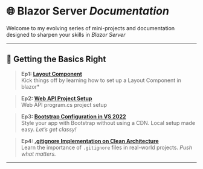 # 🌐 Blazor Server *Documentation*

Welcome to my evolving series of mini-projects and documentation designed to sharpen your skills in *Blazor Server*

---

## 📌 Getting the Basics Right

> **Ep1: [Layout Component](https://github.com/Jesc06/Layout-in-Blazor.git)**  
Kick things off by learning how to set up a Layout Component in blazor*

> **Ep2: [Web API Project Setup](https://github.com/Jesc06/Web-API-Project-Setup.git)**  
Web API program.cs project setup

> **Ep3: [Bootstrap Configuration in VS 2022](https://github.com/Jesc06/Local-Bootstrap-Set-up-in-Visual-Studio-2022.git)**  
Style your app with Bootstrap without using a CDN. Local setup made easy. *Let’s get classy!*

> **Ep4: [.gitignore Implementation on Clean Architecture](https://github.com/Jesc06/git-push-Clean-Architecture-method.git)**  
Learn the importance of `.gitignore` files in real-world projects. *Push what matters.*

---


